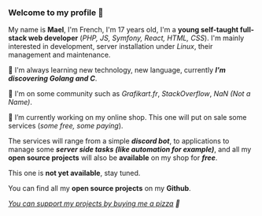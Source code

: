 ### Welcome to my profile 👋

My name is __Mael__, I'm French, I'm 17 years old, I'm a __young self-taught full-stack web developer__ (_PHP, JS, Symfony, React, HTML, CSS_). I'm mainly interested in development, server installation under _Linux_, their management and maintenance.

🌱 I'm always learning new technology, new language, currently ___I'm discovering Golang and C___.

💬 I'm on some community such as _Grafikart.fr_, _StackOverflow_, _NaN (Not a Name)_.

🔭 I’m currently working on my online shop. This one will put on sale some services (*some free, some paying*).

The services will range from a simple ***discord bot***, to applications to manage some ***server side tasks (like automation for example)***, and all my **open source projects** will also be **available** on my shop for ***free***.

This one is **not yet available**, stay tuned.

You can find all my __open source projects__ on my __Github__.

_[You can support my projects by buying me a pizza](https://www.buymeacoffee.com/Mael91) :pizza:_

<!--
**Mael-91/Mael-91** is a ✨ _special_ ✨ repository because its `README.md` (this file) appears on your GitHub profile.

Here are some ideas to get you started:

- 🔭 I’m currently working on ...
- 🌱 I’m currently learning ...
- 👯 I’m looking to collaborate on ...
- 🤔 I’m looking for help with ...
- 💬 Ask me about ...
- 📫 How to reach me: ...
- 😄 Pronouns: ...
- ⚡ Fun fact: ...
-->
